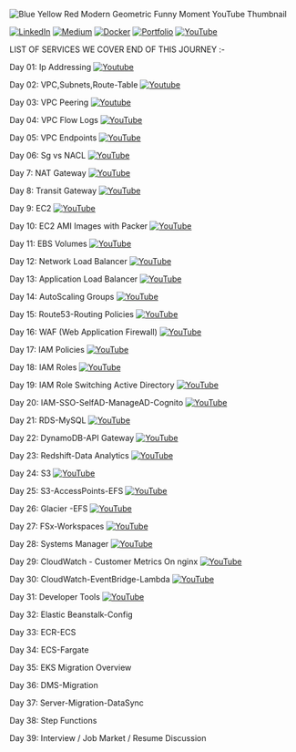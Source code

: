 ![Blue Yellow Red Modern Geometric Funny Moment YouTube Thumbnail](https://github.com/saikiranpi/Aws-Mastery-Journey/assets/109568252/5f6ac0f0-3b4c-409a-b124-f1daf2ba901b)



[![LinkedIn](https://img.shields.io/badge/LinkedIn-%230077B5.svg?logo=linkedin&logoColor=white)](https://linkedin.com/in/https://www.linkedin.com/in/saikiran-p-a0243569/) 
[![Medium](https://img.shields.io/badge/Medium-12100E?logo=medium&logoColor=white)](https://medium.com/@https://medium.com/@pinapathrunisaikiran) 
[![Docker](https://img.shields.io/badge/docker-12100E?logo=docker&logoColor=blue)](https://hub.docker.com/u/kiran2361993) 
[![Portfolio](https://img.shields.io/badge/portfolio-green)](https://www.saikiranpi.in) 
[![YouTube](https://img.shields.io/badge/YouTube-%23FF0000.svg?logo=YouTube&logoColor=white)](https://youtube.com/@https://www.youtube.com/channel/UC0n5QpkSD-UcCOsBuFNEcJQ) 



LIST OF SERVICES WE COVER END OF THIS JOURNEY :-

Day 01: Ip Addressing  [![Youtube](https://img.shields.io/badge/YouTube-%23FF0000.svg?logo=YouTube&logoColor=white)](https://youtu.be/QzYP_5dDPQI?si=UHH8mKsHjZ1P0mNF)  

Day 02: VPC,Subnets,Route-Table  [![Youtube](https://img.shields.io/badge/YouTube-%23FF0000.svg?logo=YouTube&logoColor=white)](https://youtu.be/0uWnEiuWnXI?si=CkqmwHYGCayNK0Ez)  

Day 03: VPC Peering  [![Youtube](https://img.shields.io/badge/YouTube-%23FF0000.svg?logo=YouTube&logoColor=white)](https://youtu.be/QtWYT2wE4gA?si=4ex4NqeqFm2ZbClG)  

Day 04: VPC Flow Logs  [![YouTube](https://img.shields.io/badge/YouTube-%23FF0000.svg?logo=YouTube&logoColor=white)](https://youtu.be/6CjIT068Ss0?si=ZJmTory1iB6JSQzu)

Day 05: VPC Endpoints  [![YouTube](https://img.shields.io/badge/YouTube-%23FF0000.svg?logo=YouTube&logoColor=white)](https://youtu.be/wSKsJ44PpUo?si=DHSgO8zg97B0TTJb)

Day 06: Sg vs NACL  [![YouTube](https://img.shields.io/badge/YouTube-%23FF0000.svg?logo=YouTube&logoColor=white)](https://youtu.be/wHxH8kGY_nU?si=pkJr6X-IX0F3ieTP)

Day 7: NAT Gateway [![YouTube](https://img.shields.io/badge/YouTube-%23FF0000.svg?logo=YouTube&logoColor=white)](https://youtu.be/9vwzfyUNMKM?si=j71supOOBHNmFjQU)

Day 8: Transit Gateway [![YouTube](https://img.shields.io/badge/YouTube-%23FF0000.svg?logo=YouTube&logoColor=white)](https://youtu.be/h6woUZlxcp8?si=HJBO-qMt9GRbzI8h)

Day 9: EC2 [![YouTube](https://img.shields.io/badge/YouTube-%23FF0000.svg?logo=YouTube&logoColor=white)](https://youtu.be/xVlDWX4ewdc?si=-Et2JkYjCqV5Npux)

Day 10: EC2 AMI Images with Packer [![YouTube](https://img.shields.io/badge/YouTube-%23FF0000.svg?logo=YouTube&logoColor=white)](https://youtu.be/cZEKWxYeEUA?si=ibdBvUnpF_jLQHr3)

Day 11: EBS Volumes [![YouTube](https://img.shields.io/badge/YouTube-%23FF0000.svg?logo=YouTube&logoColor=white)](https://youtu.be/hwX9zyAAWLs?si=UEnBUODEKdtitqEW)

Day 12: Network Load Balancer [![YouTube](https://img.shields.io/badge/YouTube-%23FF0000.svg?logo=YouTube&logoColor=white)](https://youtu.be/th9K0k_J-W4) 

Day 13: Application Load Balancer [![YouTube](https://img.shields.io/badge/YouTube-%23FF0000.svg?logo=YouTube&logoColor=white)](https://youtu.be/I4s4VT6k2DU) 

Day 14: AutoScaling Groups [![YouTube](https://img.shields.io/badge/YouTube-%23FF0000.svg?logo=YouTube&logoColor=white)](https://youtu.be/IcBlMtVJekQ)

Day 15: Route53-Routing Policies [![YouTube](https://img.shields.io/badge/YouTube-%23FF0000.svg?logo=YouTube&logoColor=white)](https://youtu.be/3ZAbp2gd82Y?si=j1scJw6X_JbwNm9J)

Day 16: WAF (Web Application Firewall) [![YouTube](https://img.shields.io/badge/YouTube-%23FF0000.svg?logo=YouTube&logoColor=white)](https://youtu.be/sCBwaQwZ8xY?si=hQG2iWWycA6OHlz0)

Day 17: IAM Policies [![YouTube](https://img.shields.io/badge/YouTube-%23FF0000.svg?logo=YouTube&logoColor=white)](https://youtu.be/i1WrUy-RxCs?si=80YTIDVfM-M7dpIZ)

Day 18: IAM Roles [![YouTube](https://img.shields.io/badge/YouTube-%23FF0000.svg?logo=YouTube&logoColor=white)](https://youtu.be/XjhrAQdoJow?si=bYQHbhzJnvL0BUDE)

Day 19: IAM Role Switching Active Directory [![YouTube](https://img.shields.io/badge/YouTube-%23FF0000.svg?logo=YouTube&logoColor=white)](https://youtu.be/ayPLTf-svfM?si=0TMna3D-Fe1TpiAc)

Day 20: IAM-SSO-SelfAD-ManageAD-Cognito [![YouTube](https://img.shields.io/badge/YouTube-%23FF0000.svg?logo=YouTube&logoColor=white)](https://youtu.be/wo1Sv47QfXw?si=gfoGuRmLBhzKJJCT)

Day 21: RDS-MySQL  [![YouTube](https://img.shields.io/badge/YouTube-%23FF0000.svg?logo=YouTube&logoColor=white)](https://youtu.be/rejfGRBPD_Q?si=AZwXSFuqaADfn95B)

Day 22: DynamoDB-API Gateway [![YouTube](https://img.shields.io/badge/YouTube-%23FF0000.svg?logo=YouTube&logoColor=white)](https://youtu.be/l9J4Amgmz_g?si=sCA5y_oPxxjUqfWw)

Day 23: Redshift-Data Analytics  [![YouTube](https://img.shields.io/badge/YouTube-%23FF0000.svg?logo=YouTube&logoColor=white)](https://youtu.be/M3t5i3lNxgc?si=YIg3oa3nub_xbyj2)

Day 24: S3 [![YouTube](https://img.shields.io/badge/YouTube-%23FF0000.svg?logo=YouTube&logoColor=white)](https://youtu.be/Q4LNQSgVWcs?si=2vcoXxWviKJ0F07D)
 
Day 25: S3-AccessPoints-EFS [![YouTube](https://img.shields.io/badge/YouTube-%23FF0000.svg?logo=YouTube&logoColor=white)](https://youtu.be/S61Ow7TQ-fg?si=dlsmFiGeivjeGVR-)

Day 26: Glacier -EFS [![YouTube](https://img.shields.io/badge/YouTube-%23FF0000.svg?logo=YouTube&logoColor=white)](https://youtu.be/r9KZjWNECwk?si=xtBjytQWnDoYqZ3l) 

Day 27: FSx-Workspaces [![YouTube](https://img.shields.io/badge/YouTube-%23FF0000.svg?logo=YouTube&logoColor=white)](https://youtu.be/FgFehTUHn50?si=CbzKpdwQAx0IgYDQ)

Day 28: Systems Manager [![YouTube](https://img.shields.io/badge/YouTube-%23FF0000.svg?logo=YouTube&logoColor=white)](https://youtu.be/LQnMRX8Ow1A?si=VPLZsBq2utk_Ha2f)

Day 29: CloudWatch - Customer Metrics On nginx [![YouTube](https://img.shields.io/badge/YouTube-%23FF0000.svg?logo=YouTube&logoColor=white)](https://youtu.be/RDJyzIPjyzw?si=R5OpHL-gFgOKw8_H)

Day 30: CloudWatch-EventBridge-Lambda  [![YouTube](https://img.shields.io/badge/YouTube-%23FF0000.svg?logo=YouTube&logoColor=white)](https://youtu.be/iS3MIvcV9B0?si=bRKCIuSMlBTZWh6e)

Day 31: Developer Tools   [![YouTube](https://img.shields.io/badge/YouTube-%23FF0000.svg?logo=YouTube&logoColor=white)](https://youtu.be/Mef_2wD78Hk?si=3TCyDBiFeeOu1zHU)

Day 32: Elastic Beanstalk-Config

Day 33: ECR-ECS

Day 34: ECS-Fargate

Day 35: EKS Migration Overview

Day 36: DMS-Migration

Day 37: Server-Migration-DataSync

Day 38: Step Functions

Day 39: Interview / Job Market / Resume Discussion



